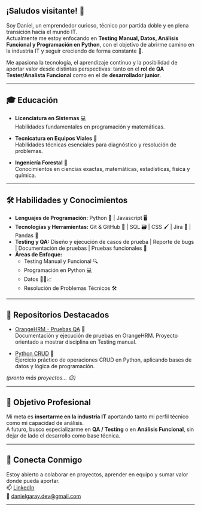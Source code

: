 ## ¡Saludos visitante! 👋

Soy Daniel, un emprendedor curioso, técnico por partida doble y en plena transición hacia el mundo IT.  
Actualmente me estoy enfocando en **Testing Manual, Datos, Análisis Funcional y Programación en Python**, con el objetivo de abrirme camino en la industria IT y seguir creciendo de forma constante 🚀.  

Me apasiona la tecnología, el aprendizaje continuo y la posibilidad de aportar valor desde distintas perspectivas: tanto en el **rol de QA Tester/Analista Funcional** como en el de **desarrollador junior**.  

---

## 🎓 Educación
* **Licenciatura en Sistemas** 💻  
  Habilidades fundamentales en programación y matemáticas.

* **Tecnicatura en Equipos Viales** 👷  
  Habilidades técnicas esenciales para diagnóstico y resolución de problemas.

* **Ingeniería Forestal** 🌳  
  Conocimientos en ciencias exactas, matemáticas, estadísticas, física y química.

---

## 🛠️ Habilidades y Conocimientos
- **Lenguajes de Programación:** Python 🐍 | Javascript 🖥️  
- **Tecnologías y Herramientas:** Git & GitHub 🐙 | SQL 🗃️ | CSS 🖌️ | Jira 📑 | Pandas 🐼 
- **Testing y QA:** Diseño y ejecución de casos de prueba | Reporte de bugs | Documentación de pruebas | Pruebas funcionales 🧪  
- **Áreas de Enfoque:**  
  * Testing Manual y Funcional 🔍  
  * Programación en Python 💻
  * Datos 👨‍💻📈
  * Resolución de Problemas Técnicos 🛠️  

---

## 📂 Repositorios Destacados
- [OrangeHRM - Pruebas QA](https://github.com/DanielGDev89/OrangeHRM-QA) 🧪  
  Documentación y ejecución de pruebas en OrangeHRM. Proyecto orientado a mostrar disciplina en Testing manual.

- [Python CRUD](https://github.com/DanielGDev89/Python-CRUD) 🐍  
  Ejercicio práctico de operaciones CRUD en Python, aplicando bases de datos y lógica de programación.

*(pronto más proyectos… 😉)*

---

## 🎯 Objetivo Profesional
Mi meta es **insertarme en la industria IT** aportando tanto mi perfil técnico como mi capacidad de análisis.  
A futuro, busco especializarme en **QA / Testing** o en **Análisis Funcional**, sin dejar de lado el desarrollo como base técnica.  

---

## 🤝 Conecta Conmigo
Estoy abierto a colaborar en proyectos, aprender en equipo y sumar valor donde pueda aportar.  
📫 [LinkedIn](https://www.linkedin.com/in/danielgaraydev/)  
📧 danielgaray.dev@gmail.com

---

